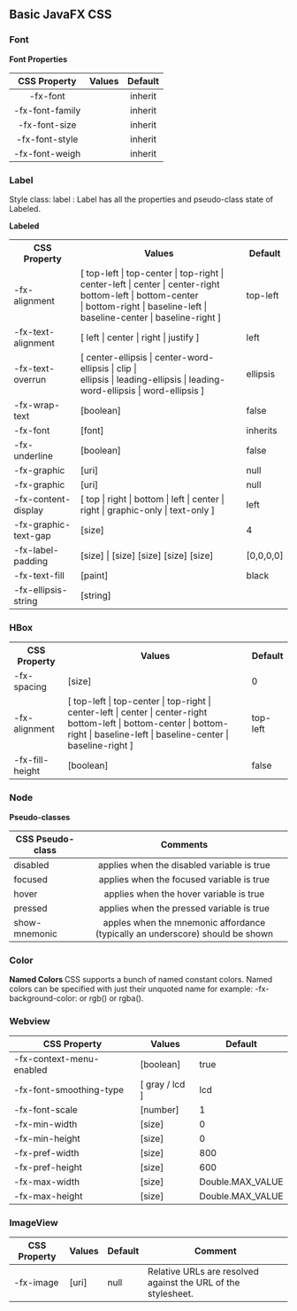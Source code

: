 ## Basic JavaFX CSS
### Font
**Font Properties** 

|  CSS Property   |    Values     | Default |
|:---------------:|:-------------:|:-------:|
|    -fx-font     | <font-family> | inherit |
| -fx-font-family | <font-family> | inherit |	 
|  -fx-font-size  |  <font-size>  | inherit |
| -fx-font-style  | <font-style>  | inherit |	 
| -fx-font-weigh  | <font-weight> | inherit |

### Label

Style class: label
: Label has all the properties and pseudo-class state of Labeled.

**Labeled**

<table>
    <tr>
        <th> CSS Property </th>
        <th> Values </th>
        <th> Default </th>
    </tr>
    <tr>
        <td> -fx-alignment </td>
        <td> [ top-left | top-center | top-right | center-left | center | center-right bottom-left | bottom-center 
            <br/> | bottom-right | baseline-left | baseline-center | baseline-right ] </td>
        <td> top-left </td>
    </tr>
    <tr>
        <td> -fx-text-alignment </td>
        <td> [ left | center | right | justify ] </td>
        <td> left </td>
    </tr>
    <tr>
        <td> -fx-text-overrun </td>
        <td> [ center-ellipsis | center-word-ellipsis | clip | 
        <br/> ellipsis | leading-ellipsis | leading-word-ellipsis | word-ellipsis ] 
        </td>
        <td> ellipsis </td>
    </tr>
    <tr> 
        <td> -fx-wrap-text </td>
        <td> [boolean] </td>
        <td> false </td>
    </tr>
    <tr>	 	
        <td> -fx-font </td>
        <td> [font] </td>
        <td> inherits </td>
    </tr>
    <tr>	
        <td> -fx-underline </td>
        <td> [boolean] </td>
        <td> false </td>
    </tr>
    <tr>	
        <td> -fx-graphic </td>
        <td> [uri] </td>
        <td> null </td>
    </tr>
    <tr>	
        <td> -fx-graphic </td>
        <td> [uri] </td>
        <td> null </td>
    </tr>
    <tr> 			
        <td> -fx-content-display </td>
        <td> [ top | right | bottom | left | center | right | graphic-only | text-only ] </td>
        <td> left </td>
    </tr>
    <tr> 	
        <td> -fx-graphic-text-gap </td>
        <td> [size] </td>
        <td> 4 </td>
    </tr>
    <tr> 	
        <td> -fx-label-padding </td>
        <td> [size] | [size] [size] [size] [size] </td>
        <td> [0,0,0,0] </td>
    </tr>
    <tr> 	
        <td> -fx-text-fill </td>
        <td> [paint] </td>
        <td> black </td>
    </tr>
    <tr>
        <td> -fx-ellipsis-string </td>
        <td> [string] </td>
    </tr>
</table>

### HBox
<table> 
    <tr>	
        <th> CSS Property </th>
        <th> Values </th>
        <th> Default </th>
    </tr>
    <tr>	
        <td> -fx-spacing </td>
        <td> [size] </td>
        <td> 0 </td>
    </tr>
    <tr> 		
        <td> -fx-alignment </td>
        <td> [ top-left | top-center | top-right | center-left | center | center-right bottom-left | bottom-center | bottom-right | baseline-left | baseline-center | baseline-right ] </td>
        <td> top-left </td>
    </tr>
    <tr>	
        <td> -fx-fill-height </td>
        <td> [boolean] </td>
        <td> false </td>
    </tr>
</table>

### Node
**Pseudo-classes**

| CSS Pseudo-class |                                    Comments                                    |
|------------------|:------------------------------------------------------------------------------:|
| disabled         |                   applies when the disabled variable is true                   |
| focused          |                   applies when the focused variable is true                    |
| hover            |                    applies when the hover variable is true                     |
| pressed          |                   	applies when the pressed variable is true                   |
| show-mnemonic    | 	apples when the mnemonic affordance (typically an underscore) should be shown |

### Color
**Named Colors <named-color>**
CSS supports a bunch of named constant colors. Named colors can be specified with just their unquoted name for example:
-fx-background-color: <named-color> or rgb() or rgba().

### Webview

| CSS Property             | Values         | Default          |
|--------------------------|----------------|------------------|
| -fx-context-menu-enabled | [boolean]      | true             |
| -fx-font-smoothing-type  | [ gray / lcd ] | lcd              |
| -fx-font-scale           | [number]       | 1                |
| -fx-min-width            | [size]         | 0                |
| -fx-min-height           | [size]         | 0                |
| -fx-pref-width           | [size]         | 800              |
| -fx-pref-height          | [size]         | 600              |
| -fx-max-width            | [size]         | Double.MAX_VALUE |
| -fx-max-height           | [size]         | Double.MAX_VALUE |

### ImageView
| CSS Property | Values | Default | Comment                                                        |
|--------------|--------|---------|----------------------------------------------------------------|
| -fx-image    | 	[uri] | 	null   | 	Relative URLs are resolved against the URL of the stylesheet. |